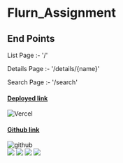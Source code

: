 # Flurn_Assignment

<h2>End Points</h2>
<p>List Page :- '/'</p>
<p>Details Page :- '/details/{name}'</p>
<p>Search Page :- '/search'</p>
<div>
  <div >
     <h4><a href= "https://pokemon-ga1156.vercel.app/">Deployed link </a></h4>
    <img alt="Vercel" src="https://img.shields.io/badge/Vercel-000000?style=for-the-badge&logo=vercel&logoColor=white">
   
  </div>
   <div> 
     <h4><a href= "https://github.com/gauravpardeshi1/Flurn_Assignment">Github link </a></h4>
     <img src="https://img.shields.io/badge/GitHub-100000?style=for-the-badge&logo=github&logoColor=white" alt="github" /> 
      </div>
  
</div>
<img src='https://github.com/gauravpardeshi1/Flurn_Assignment/assets/112778106/4ebfbfd5-273f-4b4a-bdf9-be29d5874379)'/>
<img src='https://github.com/gauravpardeshi1/Flurn_Assignment/assets/112778106/79b4286a-3c66-40f8-bb25-8bd1998946bd'/>
<img src='https://github.com/gauravpardeshi1/Flurn_Assignment/assets/112778106/fd1ee033-5d3f-4f8c-bb4c-cf5586720ed5'/>
<img src='https://github.com/gauravpardeshi1/Flurn_Assignment/assets/112778106/34e8e914-ddc6-4a2c-8cab-4dc251d33a24'/>
